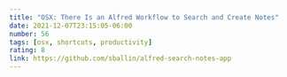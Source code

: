 ```yaml
---
title: "OSX: There Is an Alfred Workflow to Search and Create Notes"
date: 2021-12-07T23:15:05-06:00
number: 56
tags: [osx, shortcuts, productivity]
rating: 8
link: https://github.com/sballin/alfred-search-notes-app
---
```


